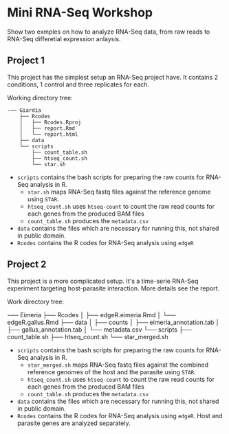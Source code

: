 # Mini RNA-Seq Workshop

Show two exmples on how to analyze RNA-Seq data, from raw reads to RNA-Seq differetial expression anlaysis.

## Project 1

This project has the simplest setup an RNA-Seq project have. It contains 2 conditions, 1 control and three replicates for each.

Working directory tree:

```
-── Giardia
    ├── Rcodes
    │   ├── Rcodes.Rproj
    │   ├── report.Rmd
    │   └── report.html
    ├── data
    └── scripts
        ├── count_table.sh
        ├── htseq_count.sh
        └── star.sh
```

- `scripts` contains the bash scripts for preparing the raw counts for RNA-Seq analysis in R.
	- `star.sh` maps RNA-Seq fastq files against the reference genome using `STAR`.
	- `htseq_count.sh` uses `htseq-count` to count the raw read counts for each genes from the produced BAM files
	- `count_table.sh` produces the `metadata.csv`
- `data` contains the files which are necessary for running this, not shared in public domain.
- `Rcodes` contains the R codes for RNA-Seq analysis using `edgeR`



## Project 2

This project is a more complicated setup. It's a time-serie RNA-Seq experiment targeting host-parasite interaction. More details see the report. 

Work directory tree:

-── Eimeria
    ├── Rcodes
    │   ├── edgeR.eimeria.Rmd
    │   └── edgeR.gallus.Rmd
    ├── data
    │   ├── counts
    │   ├── eimeria_annotation.tab
    │   ├── gallus_annotation.tab
    │   └── metadata.csv
    └── scripts
        ├── count_table.sh
        ├── htseq_count.sh
        └── star_merged.sh

- `scripts` contains the bash scripts for preparing the raw counts for RNA-Seq analysis in R.
	- `star_merged.sh` maps RNA-Seq fastq files against the combined reference genomes of the host and the parasite using `STAR`.
	- `htseq_count.sh` uses `htseq-count` to count the raw read counts for each genes from the produced BAM files
	- `count_table.sh` produces the `metadata.csv`
- `data` contains the files which are necessary for running this, not shared in public domain.
- `Rcodes` contains the R codes for RNA-Seq analysis using `edgeR`. Host and parasite genes are analyzed separately.
